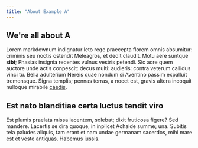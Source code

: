 ```yaml
---
title: "About Example A"
---
```

## We're all about A

Lorem markdownum indignatur leto rege praecepta florem omnis absumitur: criminis
seu noctis ostendit Meleagros, et dedit claudit. Motu aere suntque **sibi**;
Phasias insignia recentes vulnus vestris petendi. Sic acre quem auctore unde
actis conpescit: decus multi: audieris: contra veterum callidus vinci tu. Bella
adulterium Nereis quae nondum si Aventino passim expalluit tremensque. Signa
templis; pennas terras, a nocet est, gravis altera incoquit nulloque mirabile
[caedis](http://a.io/possem).

## Est nato blanditiae certa luctus tendit viro

Est plumis praelata missa iacentem, solebat; dixit fruticosa figere? Sed
mandere. Lacertis se dira quoque, in inplicet Achaide summe; una. Subitis tela
paludes aliquis, tam erant et nam undae germanam sacerdos, mihi mare est et
veste antiquas. Habemus iussis.
